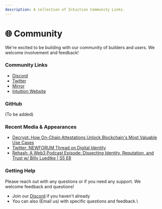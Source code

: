 ```yaml
---
description: A collection of Intuition Community Links.
---
```


# 🌐 Community

We're excited to be building with our community of builders and users. We welcome involvement and feedback!&#x20;

### Community Links

* [Discord](https://discord.gg/0xintuition)
* [Twitter](https://twitter.com/0xIntuition)
* [Mirror](https://mirror.xyz/0x0bcAFff6B45769B53DE34169f08AB220d2b9F910)
* [Intuition Website](https://intuition.systems)

### GitHub

(To be added)

### Recent Media & Appearances

* [Decrypt: How On-Chain Attestations Unlock Blockchain's Most Valuable Use Cases](https://decrypt.co/199326/how-on-chain-attestations-unlock-blockchains-most-valuable-use-cases)
* [Twitter: NEWFORUM Thread on Digital Identity](https://twitter.com/newforum\_nco/status/1709662240327049242?s=20)
* [Rehash: A Web3 Podcast Episode: Dissecting Identity, Reputation, and Trust w/ Billy Luedtke | S5 E8](https://www.youtube.com/watch?v=SkU-AJRXkBs)

### Getting Help

Please reach out with any questions or if you need any support. We welcome feedback and questions!

* Join our [Discord](https://discord.gg/0xintuition) if you haven't already
* You can also (Email us) with specific questions and feedback.\
